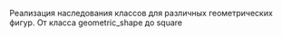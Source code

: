 Реализация наследования классов для различных геометрических фигур. 
От класса geometric_shape до square
